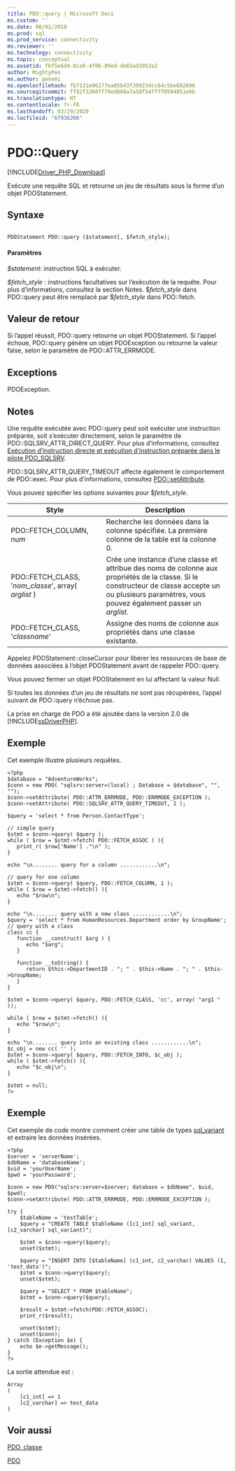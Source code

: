 ```yaml
---
title: PDO::query | Microsoft Docs
ms.custom: ''
ms.date: 08/01/2018
ms.prod: sql
ms.prod_service: connectivity
ms.reviewer: ''
ms.technology: connectivity
ms.topic: conceptual
ms.assetid: f6f5e6d4-8ca9-4f06-89ed-de65ad3952a2
author: MightyPen
ms.author: genemi
ms.openlocfilehash: fb7131e96277ea05b43f30923dcc64c5be602696
ms.sourcegitcommit: ff82f3260ff79ed860a7a58f54ff7f0594851e6b
ms.translationtype: HT
ms.contentlocale: fr-FR
ms.lasthandoff: 03/29/2020
ms.locfileid: "67936206"
---
```

# <a name="pdoquery"></a>PDO::Query
[!INCLUDE[Driver_PHP_Download](../../includes/driver_php_download.md)]

Exécute une requête SQL et retourne un jeu de résultats sous la forme d’un objet PDOStatement.  
  
## <a name="syntax"></a>Syntaxe  
  
```  
  
PDOStatement PDO::query ($statement[, $fetch_style);  
```  
  
#### <a name="parameters"></a>Paramètres  
*$statement*: instruction SQL à exécuter.  
  
*$fetch_style* : instructions facultatives sur l’exécution de la requête. Pour plus d’informations, consultez la section Notes. $*fetch_style* dans PDO::query peut être remplacé par $*fetch_style* dans PDO::fetch.  
  
## <a name="return-value"></a>Valeur de retour  
Si l’appel réussit, PDO::query retourne un objet PDOStatement. Si l’appel échoue, PDO::query génère un objet PDOException ou retourne la valeur false, selon le paramètre de PDO::ATTR_ERRMODE.  
  
## <a name="exceptions"></a>Exceptions  
PDOException.  
  
## <a name="remarks"></a>Notes  
Une requête exécutée avec PDO::query peut soit exécuter une instruction préparée, soit s’exécuter directement, selon le paramètre de PDO::SQLSRV_ATTR_DIRECT_QUERY. Pour plus d’informations, consultez [Exécution d’instruction directe et exécution d’instruction préparée dans le pilote PDO_SQLSRV](../../connect/php/direct-statement-execution-prepared-statement-execution-pdo-sqlsrv-driver.md).  
  
PDO::SQLSRV_ATTR_QUERY_TIMEOUT affecte également le comportement de PDO::exec. Pour plus d’informations, consultez [PDO::setAttribute](../../connect/php/pdo-setattribute.md).  
  
Vous pouvez spécifier les options suivantes pour $*fetch_style*.  
  
|Style|Description|  
|---------|---------------|  
|PDO::FETCH_COLUMN, *num*|Recherche les données dans la colonne spécifiée. La première colonne de la table est la colonne 0.|  
|PDO::FETCH_CLASS, ’*nom_classe*’, array( *arglist* )|Crée une instance d’une classe et attribue des noms de colonne aux propriétés de la classe. Si le constructeur de classe accepte un ou plusieurs paramètres, vous pouvez également passer un *arglist*.|  
|PDO::FETCH_CLASS, '*classname*'|Assigne des noms de colonne aux propriétés dans une classe existante.|  
  
Appelez PDOStatement::closeCursor pour libérer les ressources de base de données associées à l’objet PDOStatement avant de rappeler PDO::query.  
  
Vous pouvez fermer un objet PDOStatement en lui affectant la valeur Null.  
  
Si toutes les données d’un jeu de résultats ne sont pas récupérées, l’appel suivant de PDO::query n’échoue pas.  
  
La prise en charge de PDO a été ajoutée dans la version 2.0 de [!INCLUDE[ssDriverPHP](../../includes/ssdriverphp_md.md)].  
  
## <a name="example"></a>Exemple  
Cet exemple illustre plusieurs requêtes.  
  
```  
<?php  
$database = "AdventureWorks";  
$conn = new PDO( "sqlsrv:server=(local) ; Database = $database", "", "");  
$conn->setAttribute( PDO::ATTR_ERRMODE, PDO::ERRMODE_EXCEPTION );  
$conn->setAttribute( PDO::SQLSRV_ATTR_QUERY_TIMEOUT, 1 );  
  
$query = 'select * from Person.ContactType';  
  
// simple query  
$stmt = $conn->query( $query );  
while ( $row = $stmt->fetch( PDO::FETCH_ASSOC ) ){  
   print_r( $row['Name'] ."\n" );  
}  
  
echo "\n........ query for a column ............\n";  
  
// query for one column  
$stmt = $conn->query( $query, PDO::FETCH_COLUMN, 1 );  
while ( $row = $stmt->fetch() ){  
   echo "$row\n";  
}  
  
echo "\n........ query with a new class ............\n";  
$query = 'select * from HumanResources.Department order by GroupName';  
// query with a class  
class cc {  
   function __construct( $arg ) {  
      echo "$arg";  
   }  
  
   function __toString() {  
      return $this->DepartmentID . "; " . $this->Name . "; " . $this->GroupName;  
   }  
}  
  
$stmt = $conn->query( $query, PDO::FETCH_CLASS, 'cc', array( "arg1 " ));  
  
while ( $row = $stmt->fetch() ){  
   echo "$row\n";  
}  
  
echo "\n........ query into an existing class ............\n";  
$c_obj = new cc( '' );  
$stmt = $conn->query( $query, PDO::FETCH_INTO, $c_obj );  
while ( $stmt->fetch() ){  
   echo "$c_obj\n";  
}  
  
$stmt = null;  
?>  
```

## <a name="example"></a>Exemple
Cet exemple de code montre comment créer une table de types [sql_variant](https://docs.microsoft.com/sql/t-sql/data-types/sql-variant-transact-sql) et extraire les données insérées.

```
<?php
$server = 'serverName';
$dbName = 'databaseName';
$uid = 'yourUserName';
$pwd = 'yourPassword';

$conn = new PDO("sqlsrv:server=$server; database = $dbName", $uid, $pwd);
$conn->setAttribute( PDO::ATTR_ERRMODE, PDO::ERRMODE_EXCEPTION );  

try {
    $tableName = 'testTable';
    $query = "CREATE TABLE $tableName ([c1_int] sql_variant, [c2_varchar] sql_variant)";

    $stmt = $conn->query($query);
    unset($stmt);

    $query = "INSERT INTO [$tableName] (c1_int, c2_varchar) VALUES (1, 'test_data')";
    $stmt = $conn->query($query);
    unset($stmt);

    $query = "SELECT * FROM $tableName";
    $stmt = $conn->query($query);

    $result = $stmt->fetch(PDO::FETCH_ASSOC);
    print_r($result);
    
    unset($stmt);
    unset($conn);
} catch (Exception $e) {
    echo $e->getMessage();
}
?>
```

La sortie attendue est :

```
Array
(
    [c1_int] => 1
    [c2_varchar] => test_data
)
```

## <a name="see-also"></a>Voir aussi  
[PDO, classe](../../connect/php/pdo-class.md)

[PDO](https://php.net/manual/book.pdo.php)  
  
